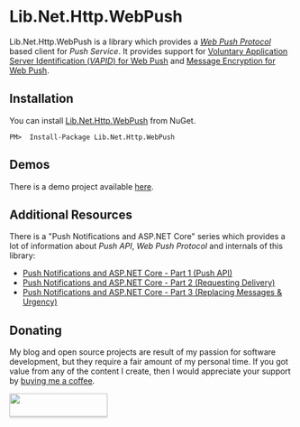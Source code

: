 ﻿# Lib.Net.Http.WebPush

Lib.Net.Http.WebPush is a library which provides a [*Web Push Protocol*](https://tools.ietf.org/html/rfc8030) based client for *Push Service*. It provides support for [Voluntary Application Server Identification (*VAPID*) for Web Push](https://tools.ietf.org/html/rfc8292) and [Message Encryption for Web Push](https://tools.ietf.org/html/rfc8291).

## Installation

You can install [Lib.Net.Http.WebPush](https://www.nuget.org/packages/Lib.Net.Http.WebPush) from NuGet.

```
PM>  Install-Package Lib.Net.Http.WebPush
```

## Demos

There is a demo project available [here](https://github.com/tpeczek/Demo.AspNetCore.PushNotifications).

## Additional Resources

There is a "Push Notifications and ASP.NET Core" series which provides a lot of information about *Push API*, *Web Push Protocol* and internals of this library:

- [Push Notifications and ASP.NET Core - Part 1 (Push API)](https://www.tpeczek.com/2017/12/push-notifications-and-aspnet-core-part.html)
- [Push Notifications and ASP.NET Core - Part 2 (Requesting Delivery)](https://www.tpeczek.com/2018/01/push-notifications-and-aspnet-core-part.html)
- [Push Notifications and ASP.NET Core - Part 3 (Replacing Messages & Urgency)](https://www.tpeczek.com/2018/01/push-notifications-and-aspnet-core-part_18.html)

## Donating

My blog and open source projects are result of my passion for software development, but they require a fair amount of my personal time. If you got value from any of the content I create, then I would appreciate your support by [buying me a coffee](https://www.buymeacoffee.com/tpeczek).

<a href="https://www.buymeacoffee.com/tpeczek"><img src="https://www.buymeacoffee.com/assets/img/custom_images/black_img.png" style="height: 41px !important;width: 174px !important;box-shadow: 0px 3px 2px 0px rgba(190, 190, 190, 0.5) !important;-webkit-box-shadow: 0px 3px 2px 0px rgba(190, 190, 190, 0.5) !important;"  target="_blank"></a>
